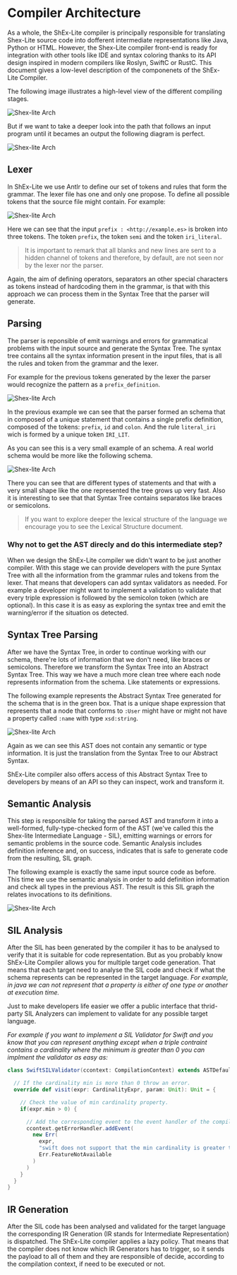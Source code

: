 # Compiler Architecture
As a whole, the ShEx-Lite compiler is principally responsible for translating Shex-Lite source code into dofferent intermediate representations like Java, Python or HTML. However, the Shex-Lite compiler front-end is ready for integration with other tools like IDE and syntax coloring thanks to its API design inspired in modern compilers like Roslyn, SwiftC or RustC. This document gives a low-level description of the componenets of the ShEx-Lite Compiler.

The following image illustrates a high-level view of the different compiling stages.

<img src="assets/shex-lite-arch-reduced.png" alt="Shex-lite Arch">

But if we want to take a deeper look into the path that follows an input program until it becames an output the following diagram is perfect.

<img src="assets/shex-lite-arch-full.png" alt="Shex-lite Arch">

## Lexer
In ShEx-Lite we use Antlr to define our set of tokens and rules that form the grammar. The lexer file has one and only one propose. To define all possible tokens that the source file might contain. For example:

<img src="assets/shex-lite-tokens.png" alt="Shex-lite Arch">

Here we can see that the input `prefix : <http://example.es>` is broken into three tokens. The token `prefix`, the token `semi` and the token `iri_literal`.

> It is important to remark that all blanks and new lines are sent to a hidden channel of tokens and therefore, by default, are not seen nor by the lexer nor the parser.

Again, the aim of defining operators, separators an other special characters as tokens instead of hardcoding them in the grammar, is that with this approach we can process them in the Syntax Tree that the parser will generate.

## Parsing
The parser is reponsible of emit warnings and errors for grammatical problems with the input source and generate the Syntax Tree. The syntax tree contains all the syntax information present in the input files, that is all the rules and token from the grammar and the lexer.

For example for the previous tokens generated by the lexer the parser would recognize the pattern as a `prefix_definition`.

<img src="assets/shex-lite-pt.png" alt="Shex-lite Arch">

In the previous example we can see that the parser formed an schema that in composed of a unique statement that contains a single prefix definition, composed of the tokens: `prefix`, `id` and `colon`. And the rule `literal_iri` wich is formed by a unique token `IRI_LIT`.

As you can see this is a very small example of an schema. A real world schema would be more like the following schema.

<img src="assets/shex-lite-st.png" alt="Shex-lite Arch">

There you can see that are different types of statements and that with a very small shape like the one represented the tree grows up very fast. Also it is interesting to see that that Syntax Tree contains separatos like braces or semicolons.

>If you want to explore deeper the lexical structure of the language we encourage you to see the Lexical Structure document.

### Why not to get the AST direcly and do this intermediate step?
When we design the ShEx-Lite compiler we didn't want to be just another compiler. With this stage we can provide developers with the pure Syntax Tree with all the information from the grammar rules and tokens from the lexer. That means that developers can add syntax validators as needed. For example a developer might want to implement a validation to validate that every triple expression is followed by the semicolon token (which are optional). In this case it is as easy as exploring the syntax tree and emit the warning/error if the situation os detected.

## Syntax Tree Parsing
After we have the Syntax Tree, in order to continue working with our schema, there're lots of information that we don't need, like braces or semicolons. Therefore we transform the Syntax Tree into an Abstract Syntax Tree. This way we have a much more clean tree where each node represents information from the schema. Like statements or expressions.

The following example represents the Abstract Syntax Tree generated for the schema that is in the green box. That is a unique shape expression that represents that a node that conforms to `:User` might have or might not have a property called `:name` with type `xsd:string`.

<img src="assets/shex-lite-ast.png" alt="Shex-lite Arch">

Again as we can see this AST does not contain any semantic or type information. It is just the translation from the Syntax Tree to our Abstract Syntax.

ShEx-Lite compiler also offers access of this Abstract Syntax Tree to developers by means of an API so they can inspect, work and transform it.

## Semantic Analysis
This step is responsible for taking the parsed AST and transform it into a well-formed, fully-type-checked form of the AST (we've called this the Shex-lite Intermediate Language - SIL), emitting warnings or errors for semantic problems in the source code.
Semantic Analysis includes definition inference and, on success, indicates that is safe to generate code from the resulting, SIL graph.

The following example is exactly the same input source code as before. This time we use the semantic analysis in order to add definition information and check all types in the previous AST. The result is this SIL graph the relates invocations to its definitions.

<img src="assets/shex-lite-sil.png" alt="Shex-lite Arch">

## SIL Analysis
After the SIL has been generated by the compiler it has to be analysed to verify that it is suitable for code representation. But as you probably know ShEx-Lite Compiler allows you for multiple target code generation. That means that each target need to analyse the SIL code and check if what the schema represents can be represented in the target language. _For example, in java we can not represent that a property is either of one type or another at execution time._

Just to make developers life easier we offer a public interface that thrid-party SIL Analyzers can implement to validate for any possible target language.

_For example if you want to implement a SIL Validator for Swift and you know that you can represent anything except when a triple contraint contains a cardinality where the minimum is greater than 0 you can implment the validator as easy as:_

```scala
class SwiftSILValidator(ccontext: CompilationContext) extends ASTDefaultVisitor[Unit] {

  // If the cardinality min is more than 0 throw an error.
  override def visit(expr: CardinalityExpr, param: Unit): Unit = {

    // Check the value of min cardinality property.
    if(expr.min > 0) {

      // Add the corresponding event to the event handler of the compilation.
      ccontext.getErrorHandler.addEvent(
        new Err(
          expr,
          "swift does not support that the min cardinality is greater than 0",
          Err.FeatureNotAvailable
        )
      )
    }
  }
}
```

## IR Generation
After the SIL code has been analysed and validated for the target language the corresponding IR Generation (IR stands for Intermediate Representation) is dispatched. The ShEx-Lite compiler applies a lazy policy. That means that the compiler does not know which IR Generators has to trigger, so it sends the payload to all of them and they are responsible of decide, according to the compilation context, if need to be executed or not.
